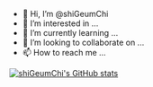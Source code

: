 - 👋 Hi, I’m @shiGeumChi
- 👀 I’m interested in ...
- 🌱 I’m currently learning ...
- 💞️ I’m looking to collaborate on ...
- 📫 How to reach me ...

[![shiGeumChi's GitHub stats](https://github-readme-stats.vercel.app/api?username=shigeumchi)](https://github.com/anuraghazra/github-readme-stats)

<!---
shiGeumChi/shiGeumChi is a ✨ special ✨ repository because its `README.md` (this file) appears on your GitHub profile.
You can click the Preview link to take a look at your changes.
--->
